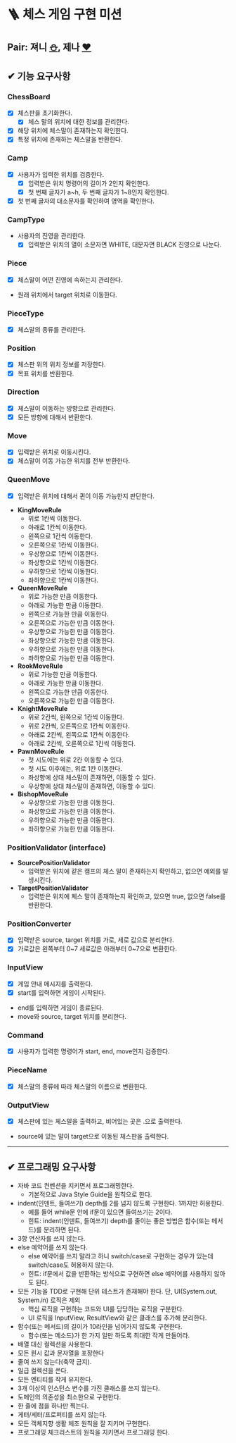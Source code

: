 # 🪜 체스 게임 구현 미션

## Pair: 져니 [⛄️](http://github.com/cl8d), 제나 [❤️](https://github.com/yenawee)

## ✔ 기능 요구사항

### ChessBoard

- [x] 체스판을 초기화한다.
    - [x] 체스 말의 위치에 대한 정보를 관리한다.
- [x] 해당 위치에 체스말이 존재하는지 확인한다.
- [x] 특정 위치에 존재하는 체스말을 반환한다.

### Camp

- [x] 사용자가 입력한 위치를 검증한다.
    - [x] 입력받은 위치 명령어의 길이가 2인지 확인한다.
    - [x] 첫 번째 글자가 a~h, 두 번째 글자가 1~8인지 확인한다.
- [x] 첫 번째 글자의 대소문자를 확인하여 영역을 확인한다.

### CampType

- 사용자의 진영을 관리한다.
    - [x] 입력받은 위치의 열이 소문자면 WHITE, 대문자면 BLACK 진영으로 나눈다.

### Piece

- [x] 체스말이 어떤 진영에 속하는지 관리한다.
- 원래 위치에서 target 위치로 이동한다.

### PieceType

- [x] 체스말의 종류를 관리한다.

### Position

- [x] 체스판 위의 위치 정보를 저장한다.
- [x] 목표 위치를 반환한다.

### Direction

- [x] 체스말이 이동하는 방향으로 관리한다.
- [x] 모든 방향에 대해서 반환한다.

### Move

- [x] 입력받은 위치로 이동시킨다.
- [x] 체스말이 이동 가능한 위치를 전부 반환한다.

### QueenMove

- [x] 입력받은 위치에 대해서 퀸이 이동 가능한지 판단한다.

- **KingMoveRule**
    - 위로 1칸씩 이동한다.
    - 아래로 1칸씩 이동한다.
    - 왼쪽으로 1칸씩 이동한다.
    - 오른쪽으로 1칸씩 이동한다.
    - 우상향으로 1칸씩 이동한다.
    - 좌상향으로 1칸씩 이동한다.
    - 우하향으로 1칸씩 이동한다.
    - 좌하향으로 1칸씩 이동한다.
- **QueenMoveRule**
    - 위로 가능한 만큼 이동한다.
    - 아래로 가능한 만큼 이동한다.
    - 왼쪽으로 가능한 만큼 이동한다.
    - 오른쪽으로 가능한 만큼 이동한다.
    - 우상향으로 가능한 만큼 이동한다.
    - 좌상향으로 가능한 만큼 이동한다.
    - 우하향으로 가능한 만큼 이동한다.
    - 좌하향으로 가능한 만큼 이동한다.
- **RookMoveRule**
    - 위로 가능한 만큼 이동한다.
    - 아래로 가능한 만큼 이동한다.
    - 왼쪽으로 가능한 만큼 이동한다.
    - 오른쪽으로 가능한 만큼 이동한다.
- **KnightMoveRule**
    - 위로 2칸씩, 왼쪽으로 1칸씩 이동한다.
    - 위로 2칸씩, 오른쪽으로 1칸씩 이동한다.
    - 아래로 2칸씩, 왼쪽으로 1칸씩 이동한다.
    - 아래로 2칸씩, 오른쪽으로 1칸씩 이동한다.
- **PawnMoveRule**
    - 첫 시도에는 위로 2칸 이동할 수 있다.
    - 첫 시도 이후에는, 위로 1칸 이동한다.
    - 좌상향에 상대 체스말이 존재하면, 이동할 수 있다.
    - 우상향에 상대 체스말이 존재하면, 이동할 수 있다.
- **BishopMoveRule**
    - 우상향으로 가능한 만큼 이동한다.
    - 좌상향으로 가능한 만큼 이동한다.
    - 우하향으로 가능한 만큼 이동한다.
    - 좌하향으로 가능한 만큼 이동한다.

### PositionValidator (interface)

- **SourcePositionValidator**
    - 입력받은 위치에 같은 캠프의 체스 말이 존재하는지 확인하고, 없으면 예외를 발생시킨다.
- **TargetPositionValidator**
    - 입력받은 위치에 체스 말이 존재하는지 확인하고, 있으면 true, 없으면 false를 반환한다.

### PositionConverter

- [x] 입력받은 source, target 위치를 가로, 세로 값으로 분리한다.
- [x] 가로값은 왼쪽부터 0~7 세로값은 아래부터 0~7으로 변환한다.

### InputView

- [x] 게임 안내 메시지를 출력한다.
- [x] start를 입력하면 게임이 시작된다.
- end를 입력하면 게임이 종료된다.
- move와 source, target 위치를 분리한다.

### Command

- [x] 사용자가 입력한 명령어가 start, end, move인지 검증한다.

### PieceName

- [x] 체스말의 종류에 따라 체스말의 이름으로 변환한다.

### OutputView

- [x] 체스판에 있는 체스말을 출력하고, 비어있는 곳은 .으로 출력한다.
- source에 있는 말이 target으로 이동된 체스판을 출력한다.

---

## ✔ 프로그래밍 요구사항

- 자바 코드 컨벤션을 지키면서 프로그래밍한다.
    - 기본적으로 Java Style Guide을 원칙으로 한다.
- indent(인덴트, 들여쓰기) depth를 2를 넘지 않도록 구현한다. 1까지만 허용한다.
    - 예를 들어 while문 안에 if문이 있으면 들여쓰기는 2이다.
    - 힌트: indent(인덴트, 들여쓰기) depth를 줄이는 좋은 방법은 함수(또는 메서드)를 분리하면 된다.
- 3항 연산자를 쓰지 않는다.
- else 예약어를 쓰지 않는다.
    - else 예약어를 쓰지 말라고 하니 switch/case로 구현하는 경우가 있는데 switch/case도 허용하지 않는다.
    - 힌트: if문에서 값을 반환하는 방식으로 구현하면 else 예약어를 사용하지 않아도 된다.
- 모든 기능을 TDD로 구현해 단위 테스트가 존재해야 한다. 단, UI(System.out, System.in) 로직은 제외
    - 핵심 로직을 구현하는 코드와 UI를 담당하는 로직을 구분한다.
    - UI 로직을 InputView, ResultView와 같은 클래스를 추가해 분리한다.
- 함수(또는 메서드)의 길이가 10라인을 넘어가지 않도록 구현한다.
    - 함수(또는 메소드)가 한 가지 일만 하도록 최대한 작게 만들어라.
- 배열 대신 컬렉션을 사용한다.
- 모든 원시 값과 문자열을 포장한다
- 줄여 쓰지 않는다(축약 금지).
- 일급 컬렉션을 쓴다.
- 모든 엔티티를 작게 유지한다.
- 3개 이상의 인스턴스 변수를 가진 클래스를 쓰지 않는다.
- 도메인의 의존성을 최소한으로 구현한다.
- 한 줄에 점을 하나만 찍는다.
- 게터/세터/프로퍼티를 쓰지 않는다.
- 모든 객체지향 생활 체조 원칙을 잘 지키며 구현한다.
- 프로그래밍 체크리스트의 원칙을 지키면서 프로그래밍 한다.
